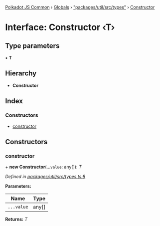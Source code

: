 [Polkadot JS Common](../README.md) › [Globals](../globals.md) › ["packages/util/src/types"](../modules/_packages_util_src_types_.md) › [Constructor](_packages_util_src_types_.constructor.md)

# Interface: Constructor ‹**T**›

## Type parameters

▪ **T**

## Hierarchy

* **Constructor**

## Index

### Constructors

* [constructor](_packages_util_src_types_.constructor.md#constructor)

## Constructors

###  constructor

\+ **new Constructor**(...`value`: any[]): *T*

*Defined in [packages/util/src/types.ts:8](https://github.com/polkadot-js/common/blob/038ef42f/packages/util/src/types.ts#L8)*

**Parameters:**

Name | Type |
------ | ------ |
`...value` | any[] |

**Returns:** *T*
